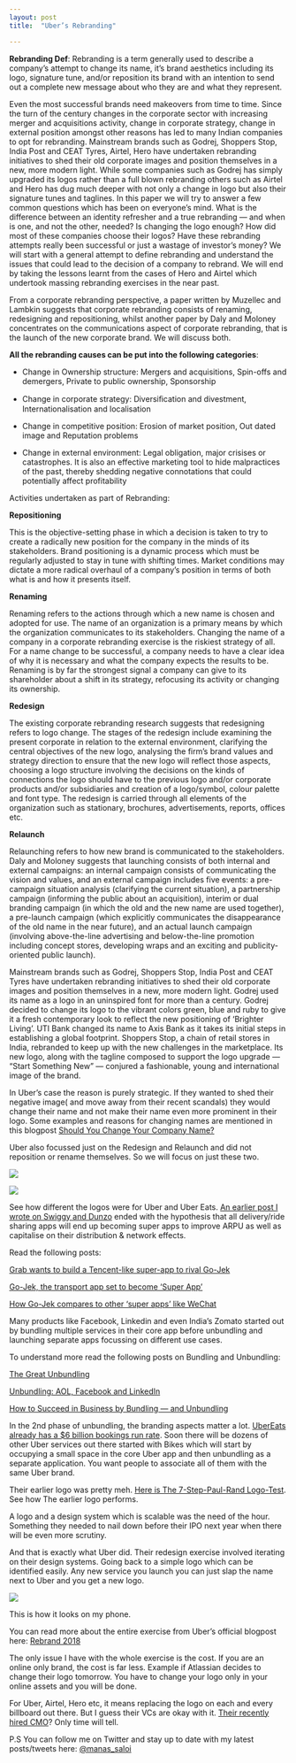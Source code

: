 ```yaml
---
layout: post
title:  "Uber’s Rebranding"

---
```


**Rebranding Def**: Rebranding is a term generally used to describe a company’s attempt to change its name, it’s brand aesthetics including its logo, signature tune, and/or reposition its brand with an intention to send out a complete new message about who they are and what they represent.

Even the most successful brands need makeovers from time to time. Since the turn of the century changes in the corporate sector with increasing merger and acquisitions activity, change in corporate strategy, change in external position amongst other reasons has led to many Indian companies to opt for rebranding. Mainstream brands such as Godrej, Shoppers Stop, India Post and CEAT Tyres, Airtel, Hero have undertaken rebranding initiatives to shed their old corporate images and position themselves in a new, more modern light. While some companies such as Godrej has simply upgraded its logos rather than a full blown rebranding others such as Airtel and Hero has dug much deeper with not only a change in logo but also their signature tunes and taglines. In this paper we will try to answer a few common questions which has been on everyone’s mind. What is the difference between an identity refresher and a true rebranding — and when is one, and not the other, needed? Is changing the logo enough? How did most of these companies choose their logos? Have these rebranding attempts really been successful or just a wastage of investor’s money? We will start with a general attempt to define rebranding and understand the issues that could lead to the decision of a company to rebrand. We will end by taking the lessons learnt from the cases of Hero and Airtel which undertook massing rebranding exercises in the near past.

From a corporate rebranding perspective, a paper written by Muzellec and Lambkin suggests that corporate rebranding consists of renaming, redesigning and repositioning, whilst another paper by Daly and Moloney concentrates on the communications aspect of corporate rebranding, that is the launch of the new corporate brand. We will discuss both.

**All the rebranding causes can be put into the following categories**:

* Change in Ownership structure: Mergers and acquisitions, Spin-offs and demergers, Private to public ownership, Sponsorship

* Change in corporate strategy: Diversiﬁcation and divestment, Internationalisation and localisation

* Change in competitive position: Erosion of market position, Out dated image and Reputation problems

* Change in external environment: Legal obligation, major crisises or catastrophes. It is also an effective marketing tool to hide malpractices of the past, thereby shedding negative connotations that could potentially affect profitability

Activities undertaken as part of Rebranding:

**Repositioning**

This is the objective-setting phase in which a decision is taken to try to create a radically new position for the company in the minds of its stakeholders. Brand positioning is a dynamic process which must be regularly adjusted to stay in tune with shifting times. Market conditions may dictate a more radical overhaul of a company’s position in terms of both what is and how it presents itself.

**Renaming**

Renaming refers to the actions through which a new name is chosen and adopted for use. The name of an organization is a primary means by which the organization communicates to its stakeholders. Changing the name of a company in a corporate rebranding exercise is the riskiest strategy of all. For a name change to be successful, a company needs to have a clear idea of why it is necessary and what the company expects the results to be. Renaming is by far the strongest signal a company can give to its shareholder about a shift in its strategy, refocusing its activity or changing its ownership.

**Redesign**

The existing corporate rebranding research suggests that redesigning refers to logo change. The stages of the redesign include examining the present corporate in relation to the external environment, clarifying the central objectives of the new logo, analysing the firm’s brand values and strategy direction to ensure that the new logo will reflect those aspects, choosing a logo structure involving the decisions on the kinds of connections the logo should have to the previous logo and/or corporate products and/or subsidiaries and creation of a logo/symbol, colour palette and font type. The redesign is carried through all elements of the organization such as stationary, brochures, advertisements, reports, offices etc.

**Relaunch**

Relaunching refers to how new brand is communicated to the stakeholders. Daly and Moloney suggests that launching consists of both internal and external campaigns: an internal campaign consists of communicating the vision and values, and an external campaign includes five events: a pre-campaign situation analysis (clarifying the current situation), a partnership campaign (informing the public about an acquisition), interim or dual branding campaign (in which the old and the new name are used together), a pre-launch campaign (which explicitly communicates the disappearance of the old name in the near future), and an actual launch campaign (involving above-the-line advertising and below-the-line promotion including concept stores, developing wraps and an exciting and publicity-oriented public launch).

Mainstream brands such as Godrej, Shoppers Stop, India Post and CEAT Tyres have undertaken rebranding initiatives to shed their old corporate images and position themselves in a new, more modern light. Godrej used its name as a logo in an uninspired font for more than a century. Godrej decided to change its logo to the vibrant colors green, blue and ruby to give it a fresh contemporary look to reflect the new positioning of ‘Brighter Living’. UTI Bank changed its name to Axis Bank as it takes its initial steps in establishing a global footprint. Shoppers Stop, a chain of retail stores in India, rebranded to keep up with the new challenges in the marketplace. Its new logo, along with the tagline composed to support the logo upgrade — “Start Something New” — conjured a fashionable, young and international image of the brand.

In Uber’s case the reason is purely strategic. If they wanted to shed their negative image( and move away from their recent scandals) they would change their name and not make their name even more prominent in their logo. Some examples and reasons for changing names are mentioned in this blogpost [Should You Change Your Company Name?](https://flybluekite.com/company-name-change/)

Uber also focussed just on the Redesign and Relaunch and did not reposition or rename themselves. So we will focus on just these two.

![](https://cdn-images-1.medium.com/max/2000/0*Kx_HgKgP-Qznk6FP)

![](https://cdn-images-1.medium.com/max/2000/0*5O5FZ7tclFsdZRp0)

See how different the logos were for Uber and Uber Eats. [An earlier post I wrote on Swiggy and Dunzo](https://www.linkedin.com/pulse/thoughts-dunzo-swiggy-manas-j-saloi/) ended with the hypothesis that all delivery/ride sharing apps will end up becoming super apps to improve ARPU as well as capitalise on their distribution & network effects.

Read the following posts:

[Grab wants to build a Tencent-like super-app to rival Go-Jek](https://www.livemint.com/Companies/jqLqVhow232BXlEImRKIMP/Grab-wants-to-build-a-Tencentlike-superapp-to-rival-GoJek.html)

[Go-Jek, the transport app set to become ‘Super App’](https://www.warc.com/newsandopinion/news/gojek_the_transport_app_set_to_become_super_app/40014)

[How Go-Jek compares to other ‘super apps’ like WeChat](https://www.techinasia.com/talk/go-jek-super-apps-wechat)

Many products like Facebook, Linkedin and even India’s Zomato started out by bundling multiple services in their core app before unbundling and launching separate apps focussing on different use cases.

To understand more read the following posts on Bundling and Unbundling:

[The Great Unbundling](https://stratechery.com/2017/the-great-unbundling/)

[Unbundling: AOL, Facebook and LinkedIn](https://www.ben-evans.com/benedictevans/2013/9/21/atomisation-and-bundling)

[How to Succeed in Business by Bundling — and Unbundling](https://hbr.org/2014/06/how-to-succeed-in-business-by-bundling-and-unbundling)

In the 2nd phase of unbundling, the branding aspects matter a lot. [UberEats already has a $6 billion bookings run rate](https://www.recode.net/2018/5/31/17390076/uber-ceo-dara-khosrowshahi-code-conference). Soon there will be dozens of other Uber services out there started with Bikes which will start by occupying a small space in the core Uber app and then unbundling as a separate application. You want people to associate all of them with the same Uber brand.

Their earlier logo was pretty meh. [Here is The 7-Step-Paul-Rand Logo-Test](https://entrepreneurshandbook.co/the-7-step-paul-rand-logo-test-5c7b546af17b). See how The earlier logo performs.

A logo and a design system which is scalable was the need of the hour. Something they needed to nail down before their IPO next year when there will be even more scrutiny.

And that is exactly what Uber did. Their redesign exercise involved iterating on their design systems. Going back to a simple logo which can be identified easily. Any new service you launch you can just slap the name next to Uber and you get a new logo.

![](https://cdn-images-1.medium.com/max/2000/0*T7LHd3bUbK2VzKHF)

This is how it looks on my phone.

You can read more about the entire exercise from Uber’s official blogpost here: [Rebrand 2018](https://www.uber.design/case-studies/rebrand-2018)

The only issue I have with the whole exercise is the cost. If you are an online only brand, the cost is far less. Example if Atlassian decides to change their logo tomorrow. You have to change your logo only in your online assets and you will be done.

For Uber, Airtel, Hero etc, it means replacing the logo on each and every billboard out there. But I guess their VCs are okay with it. [Their recently hired CMO](https://www.adweek.com/brand-marketing/uber-hires-rebecca-messina-as-its-first-chief-marketing-officer/)? Only time will tell.

P.S You can follow me on Twitter and stay up to date with my latest posts/tweets here: [@manas_saloi](https://twitter.com/manas_saloi)
